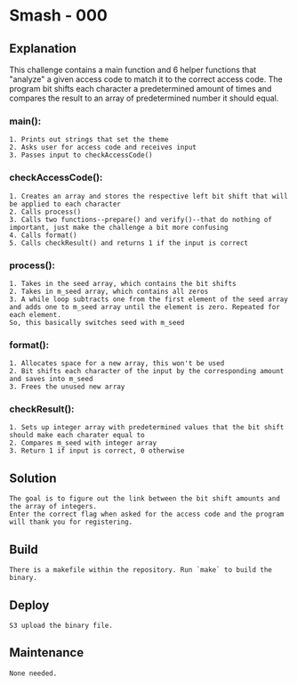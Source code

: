 # Smash - 000

## Explanation

This challenge contains a main function and 6 helper functions that "analyze" a given access code to match it to the correct access code.
The program bit shifts each character a predetermined amount of times and compares the result to an array of predetermined number it should equal.

### main():
	1. Prints out strings that set the theme
	2. Asks user for access code and receives input
	3. Passes input to checkAccessCode()

### checkAccessCode():
	1. Creates an array and stores the respective left bit shift that will be applied to each character
	2. Calls process()
	3. Calls two functions--prepare() and verify()--that do nothing of important, just make the challenge a bit more confusing
	4. Calls format()
	5. Calls checkResult() and returns 1 if the input is correct

### process():
	1. Takes in the seed array, which contains the bit shifts
	2. Takes in m_seed array, which contains all zeros
	3. A while loop subtracts one from the first element of the seed array and adds one to m_seed array until the element is zero. Repeated for each element.
	So, this basically switches seed with m_seed

### format(): 
	1. Allocates space for a new array, this won't be used
	2. Bit shifts each character of the input by the corresponding amount and saves into m_seed
	3. Frees the unused new array

### checkResult():
	1. Sets up integer array with predetermined values that the bit shift should make each charater equal to
	2. Compares m_seed with integer array
	3. Return 1 if input is correct, 0 otherwise


## Solution
	The goal is to figure out the link between the bit shift amounts and the array of integers.
	Enter the correct flag when asked for the access code and the program will thank you for registering.

## Build
	There is a makefile within the repository. Run `make` to build the binary.

## Deploy
	S3 upload the binary file.

## Maintenance
	None needed.

